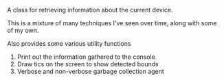 A class for retrieving information about the current device.

This is a mixture of many techniques I've seen over time, along with some of my own.

Also provides some various utility functions

1. Print out the information gathered to the console
2. Draw tics on the screen to show detected bounds
3. Verbose and non-verbose garbage collection agent

